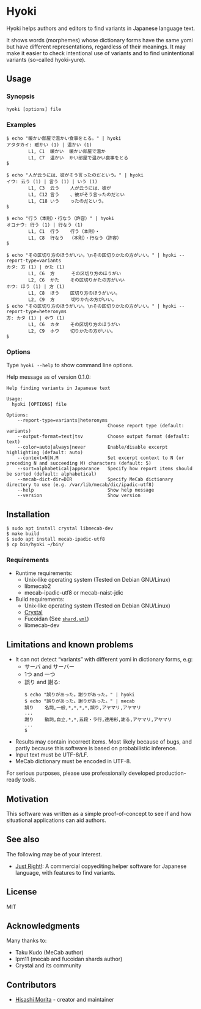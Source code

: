 # Hyoki

Hyoki helps authors and editors to find variants in Japanese language text.

It shows words (morphemes) whose dictionary forms have the same yomi but have different representations, regardless of their meanings. It may make it easier to check intentional use of variants and to find unintentional variants (so-called hyoki-yure).

## Usage

### Synopsis

```
hyoki [options] file
```

### Examples

```
$ echo "暖かい部屋で温かい食事をとる。" | hyoki
アタタカイ: 暖かい (1) | 温かい (1)
        L1, C1  暖かい  暖かい部屋で温か
        L1, C7  温かい  かい部屋で温かい食事をとる
$
```

```
$ echo "人が云うには、彼がそう言ったのだという。" | hyoki
イウ: 云う (1) | 言う (1) | いう (1)
        L1, C3  云う    人が云うには、彼が
        L1, C12 言う    、彼がそう言ったのだとい
        L1, C18 いう    ったのだという。
$
```

```
$ echo "行う（本則）・行なう（許容）" | hyoki
オコナウ: 行う (1) | 行なう (1)
        L1, C1  行う    行う（本則）・
        L1, C8  行なう  （本則）・行なう（許容）
$
```

```
$ echo "その区切り方のほうがいい。\nその区切りかたの方がいい。" | hyoki --report-type=variants
カタ: 方 (1) | かた (1)
        L1, C6  方      その区切り方のほうがい
        L2, C6  かた    その区切りかたの方がいい
ホウ: ほう (1) | 方 (1)
        L1, C8  ほう    区切り方のほうがいい。
        L2, C9  方      切りかたの方がいい。
$ echo "その区切り方のほうがいい。\nその区切りかたの方がいい。" | hyoki --report-type=heteronyms
方: カタ (1) | ホウ (1)
        L1, C6  カタ    その区切り方のほうがい
        L2, C9  ホウ    切りかたの方がいい。
$
```

### Options

Type `hyoki --help` to show command line options.

Help message as of version 0.1.0:

```
Help finding variants in Japanese text

Usage:
  hyoki [OPTIONS] file

Options:
    --report-type=variants|heteronyms
                                     Choose report type (default: variants)
    --output-format=text|tsv         Choose output format (default: text)
    --color=auto|always|never        Enable/disable excerpt highlighting (default: auto)
    --context=N|N,M                  Set excerpt context to N (or preceding N and succeeding M) characters (default: 5)
    --sort=alphabetical|appearance   Specify how report items should be sorted (default: alphabetical)
    --mecab-dict-dir=DIR             Specify MeCab dictionary directory to use (e.g. /var/lib/mecab/dic/ipadic-utf8)
    --help                           Show help message
    --version                        Show version
```

## Installation

```
$ sudo apt install crystal libmecab-dev
$ make build
$ sudo apt install mecab-ipadic-utf8
$ cp bin/hyoki ~/bin/
```

### Requirements

  * Runtime requirements:
    - Unix-like operating system (Tested on Debian GNU/Linux)
    - libmecab2
    - mecab-ipadic-utf8 or mecab-naist-jdic
  * Build requirements:
    - Unix-like operating system (Tested on Debian GNU/Linux)
    - [Crystal](https://crystal-lang.org)
    - Fucoidan (See [`shard.yml`](shard.yml))
    - libmecab-dev

## Limitations and known problems

  * It can not detect “variants” with different yomi in dictionary forms, e.g:
    - サーバ and サーバー
    - 1つ and 一つ
    - 誤り and 謝る:
      ```
      $ echo "誤りがあった。謝りがあった。" | hyoki
      $ echo "誤りがあった。謝りがあった。" | mecab
      誤り    名詞,一般,*,*,*,*,誤り,アヤマリ,アヤマリ
      ...
      謝り    動詞,自立,*,*,五段・ラ行,連用形,謝る,アヤマリ,アヤマリ
      ...
      $
      ```
  * Results may contain incorrect items. Most likely because of bugs, and partly because this software is based on probabilistic inference.
  * Input text must be UTF-8/LF.
  * MeCab dictionary must be encoded in UTF-8.

For serious purposes, please use professionally developed production-ready tools.

## Motivation

This software was written as a simple proof-of-concept to see if and how situational applications can aid authors.

## See also

The following may be of your interest.

  * [Just Right!](https://www.justsystems.com/jp/products/justright/): A commercial copyediting helper software for Japanese language, with features to find variants.

## License

MIT

## Acknowledgments

Many thanks to:

  * Taku Kudo (MeCab author)
  * lpm11 (mecab and fucoidan shards author)
  * Crystal and its community

## Contributors

  * [Hisashi Morita](https://github.com/hisashim) - creator and maintainer
